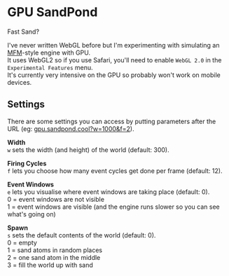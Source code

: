 # GPU SandPond
Fast Sand?

I've never written WebGL before but I'm experimenting with simulating an [MFM](https://github.com/DaveAckley/MFM)-style engine with GPU.<br>
It uses WebGL2 so if you use Safari, you'll need to enable `WebGL 2.0` in the `Experimental Features` menu.<br>
It's currently very intensive on the GPU so probably won't work on mobile devices.

## Settings
There are some settings you can access by putting parameters after the URL (eg: [gpu.sandpond.cool?w=1000&f=2](https://gpu.sandpond.cool?w=1000&f=2)).

**Width**<br>
`w` sets the width (and height) of the world (default: 300).

**Firing Cycles**<br>
`f` lets you choose how many event cycles get done per frame (default: 12).<br>

**Event Windows**<br>
`e` lets you visualise where event windows are taking place (default: 0).<br>
0 = event windows are not visible<br>
1 = event windows are visible (and the engine runs slower so you can see what's going on)

**Spawn**<br>
`s` sets the default contents of the world (default: 0).<br>
0 = empty<br>
1 = sand atoms in random places<br>
2 = one sand atom in the middle<br>
3 = fill the world up with sand
